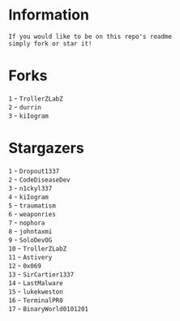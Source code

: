 # Information
`If you would like to be on this repo's readme`</br>`simply fork or star it!`</br>
# Forks
`1` - `TrollerZLabZ`</br>`2` - `durrin`</br>`3` - `kiIogram`</br>
# Stargazers
`1` - `Dropout1337`</br>`2` - `CodeDiseaseDev`</br>`3` - `n1ckyl337`</br>`4` - `kiIogram`</br>`5` - `traumatism`</br>`6` - `weaponries`</br>`7` - `nophora`</br>`8` - `johntaxmi`</br>`9` - `SoloDevOG`</br>`10` - `TrollerZLabZ`</br>`11` - `Astivery`</br>`12` - `0x069`</br>`13` - `SirCartier1337`</br>`14` - `LastMalware`</br>`15` - `lukekweston`</br>`16` - `TerminalPR0`</br>`17` - `BinaryWorld0101201`</br>
